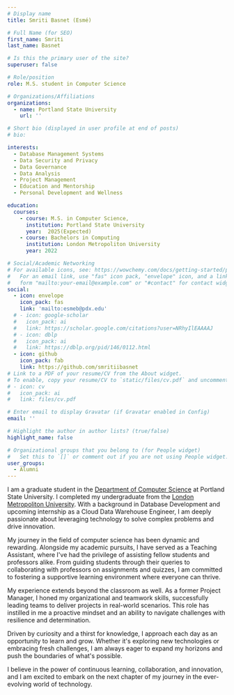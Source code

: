 ```yaml
---
# Display name
title: Smriti Basnet (Esmé)

# Full Name (for SEO)
first_name: Smriti
last_name: Basnet

# Is this the primary user of the site?
superuser: false

# Role/position
role: M.S. student in Computer Science

# Organizations/Affiliations
organizations:
  - name: Portland State University
    url: ''

# Short bio (displayed in user profile at end of posts)
# bio: 

interests:
  - Database Management Systems
  - Data Security and Privacy
  - Data Governance
  - Data Analysis
  - Project Management
  - Education and Mentorship
  - Personal Development and Wellness

education:
  courses:
    - course: M.S. in Computer Science,
      institution: Portland State University
      year:  2025(Expected)
    - course: Bachelors in Computing
      institution: London Metropoliton University
      year: 2022

# Social/Academic Networking
# For available icons, see: https://wowchemy.com/docs/getting-started/page-builder/#icons
#   For an email link, use "fas" icon pack, "envelope" icon, and a link in the
#   form "mailto:your-email@example.com" or "#contact" for contact widget.
social:
  - icon: envelope
    icon_pack: fas
    link: 'mailto:esmeb@pdx.edu'
  # - icon: google-scholar
  #   icon_pack: ai
  #   link: https://scholar.google.com/citations?user=NRhyIlEAAAAJ
  # - icon: dblp
  #   icon_pack: ai
  #   link: https://dblp.org/pid/146/0112.html
  - icon: github
    icon_pack: fab
    link: https://github.com/smritiibasnet
# Link to a PDF of your resume/CV from the About widget.
# To enable, copy your resume/CV to `static/files/cv.pdf` and uncomment the lines below.
# - icon: cv
#   icon_pack: ai
#   link: files/cv.pdf

# Enter email to display Gravatar (if Gravatar enabled in Config)
email: ''

# Highlight the author in author lists? (true/false)
highlight_name: false

# Organizational groups that you belong to (for People widget)
#   Set this to `[]` or comment out if you are not using People widget.
user_groups:
  - Alumni
---
```


I am a graduate student in the [Department of Computer Science](https://www.pdx.edu/computer-science/) at Portland State University. I completed my undergraduate from the [London Metropoliton University](https://www.londonmet.ac.uk/). With a background in Database Development and upcoming internship as a Cloud Data Warehouse Engineer, I am deeply passionate about leveraging technology to solve complex problems and drive innovation. 

My journey in the field of computer science has been dynamic and rewarding. Alongside my academic pursuits, I have served as a Teaching Assistant, where I've had the privilege of assisting fellow students and professors alike. From guiding students through their queries to collaborating with professors on assignments and quizzes, I am committed to fostering a supportive learning environment where everyone can thrive. 

My experience extends beyond the classroom as well. As a former Project Manager, I honed my organizational and teamwork skills, successfully leading teams to deliver projects in real-world scenarios. This role has instilled in me a proactive mindset and an ability to navigate challenges with resilience and determination. 

Driven by curiosity and a thirst for knowledge, I approach each day as an opportunity to learn and grow. Whether it's exploring new technologies or embracing fresh challenges, I am always eager to expand my horizons and push the boundaries of what's possible. 

I believe in the power of continuous learning, collaboration, and innovation, and I am excited to embark on the next chapter of my journey in the ever-evolving world of technology. 
